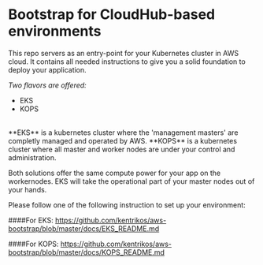 # Bootstrap for CloudHub-based environments

This repo servers as an entry-point for your Kubernetes cluster in AWS cloud.  It contains all needed instructions to give you a solid foundation to deploy your application.


_Two flavors are offered:_  
* EKS  
* KOPS

<br>
**EKS** is a kubernetes cluster where the 'management masters' are completly managed and operated by AWS.   
**KOPS** is a kubernetes cluster where all master and worker nodes are under your control and administration.

Both solutions offer the same compute power for your app on the workernodes.  EKS will take the operational part of your master nodes out of your hands.


Please follow one of the following instruction to set up your environment:  

####For EKS:    https://github.com/kentrikos/aws-bootstrap/blob/master/docs/EKS_README.md  

####For KOPS:   https://github.com/kentrikos/aws-bootstrap/blob/master/docs/KOPS_README.md  

